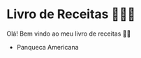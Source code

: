 # Livro de Receitas &#x1F469;&#x1F3FE;&#x200D;&#x1F373;

Olá! Bem vindo ao meu livro de receitas &#x1F44B;&#x1F3FE;

- Panqueca Americana